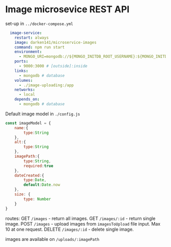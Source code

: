 # Image microsevice REST API

set-up in ```../docker-compose.yml```

```yml
  image-service:
    restart: always
    image: darken141/microservice-images
    command: npm run start
    environment:
      - MONGO_URI=mongodb://${MONGO_INITDB_ROOT_USERNAME}:${MONGO_INITDB_ROOT_PASSWORD}@mongodb:27017/${MONGO_INITDB_DATABASE}
    ports: 
      - 9000:3000 # [outside]:inside
    links: 
      - mongodb # database
    volumes: 
      - ./image-uploading:/app
    networks:
      - local
    depends_on: 
      - mongodb # database

```

Default image model in ```./config.js```

```js
const imageModel = {
    name:{
        type:String
    },
    alt:{
        type:String
    },
    imagePath:{
        type:String,
        required:true
    },
    dateCreated:{
        type:Date,
        default:Date.now
    },
    size: {
        type: Number
    }
}
```

routes:
GET ```/images``` - return all images.
GET ```/images/:id``` - return single image.
POST ```/images``` - upload images from ```imagesToUpload``` file input. Max 10 at one request.
DELETE ```/images/:id``` - delete single image.

images are available on ```/uploads/:imagePath```
